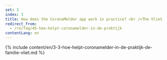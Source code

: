 ```yaml
---
set: 3
index: 3
title: How does the CoronaMelder app work in practice? <br />The Vliet family
redirect_from: 
  - /ro/faq/45-hoe-helpt-coronamelder-in-de-praktijk
contentLang: en
---
```

{% include content/en/3-3-hoe-helpt-coronamelder-in-de-praktijk-de-familie-vliet.md %}
